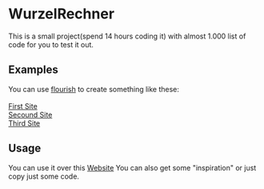 # WurzelRechner
This is a small project(spend 14 hours coding it) with almost 1.000 list of code for you to test it out.
<br>
## Examples
You can use [flourish](https://app.flourish.studio) to create something like these:
<br>
<br><a target="_blank" href="https://public.flourish.studio/visualisation/12104030/">First Site</a>
<br><a target="_blank" href="https://public.flourish.studio/visualisation/12105533/">Secound Site</a>
<br><a target="_blank" href="https://public.flourish.studio/visualisation/12105665/">Third Site</a>

## Usage
You can use it over this [Website](https://lpdminecraft.github.io/WurzelRechner)
You can also get some "inspiration" or just copy just some code.

